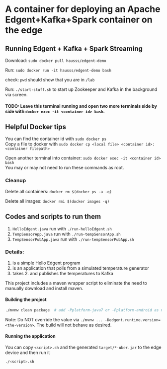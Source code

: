 # A container for deploying an Apache Edgent+Kafka+Spark container on the edge


## Running Edgent + Kafka + Spark Streaming
Download: `sudo docker pull hausss/edgent-demo`

Run: `sudo docker run -it hausss/edgent-demo bash`

check: `pwd` should show that you are in `/lab`

Run: `./start-stuff.sh` to start up Zookeeper and Kafka in the background via screen.


#### TODO: Leave this terminal running and open two more terminals side by side with ```docker exec -it <container id> bash```.

## Helpful Docker tips
You can find the container id with ```sudo docker ps```   
Copy a file to docker with ```sudo docker cp <local file> <container id>:<container filepath>```

Open another terminal into container: ```sudo docker exec -it <container id> bash```     
You may or may not need to run these commands as root. 

### Cleanup
Delete all containers: ```docker rm $(docker ps -a -q)```

Delete all images: ```docker rmi $(docker images -q)```

## Codes and scripts to run them 

1. `HelloEdgent.java` run with `./run-helloEdgent.sh`
2. `TempSensorApp.java` run with `./run-tempSensorApp.sh`
3. `TempSensorPubApp.java` run with `./run-tempSensorPubApp.sh`

### Details:
1. is a simple Hello Edgent program
2. is an application that polls from a simulated temperature generator
3. takes 2. and publishes the temperatures to Kafka

This project includes a maven wrapper script to eliminate the need to
manually download and install maven.

#### Building the project
```sh
./mvnw clean package  # add -Pplatform-java7 or -Pplatform-android as needed
```

Note: Do NOT override the value via
`./mvnw ... -Dedgent.runtime.version=<the-version>`.
The build will not behave as desired.

#### Running the application
You can copy `<script>.sh` and the generated `target/*-uber.jar` to the 
edge device and then run it
```sh
./<script>.sh
```
